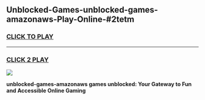 
## Unblocked-Games-unblocked-games-amazonaws-Play-Online-#2tetm
<h3>
<a href="https://premium.freeplayer.one?title=unblocked-games-amazonaws&ref=27F">CLICK TO PLAY</a></h3>
<hr>

<h3>
<a href="https://premium.freeplayer.one?title=unblocked-games-amazonaws&ref=27F">CLICK 2 PLAY</a>
  
</h3>

<a href="https://premium.freeplayer.one?title=unblocked-games-amazonaws&ref=27F"><img src="https://clearcache.store/games.png"></a>


**unblocked-games-amazonaws games unblocked: Your Gateway to Fun and Accessible Online Gaming**
